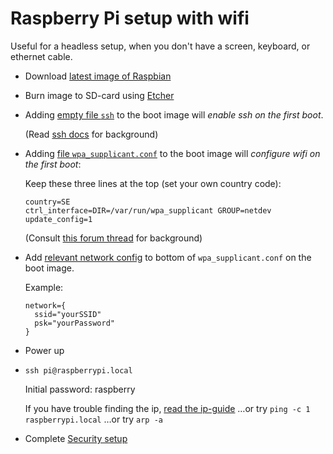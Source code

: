 # Raspberry Pi setup with wifi
Useful for a headless setup, when you don't have a screen, keyboard, or ethernet cable.

- Download [latest image of Raspbian](https://www.raspberrypi.org/downloads/raspbian/) 
- Burn image to SD-card using [Etcher](https://etcher.io)

- Adding [empty file `ssh`](files-for-boot-partition/ssh) to the boot image will *enable ssh on the first boot*.

  (Read [ssh docs](https://www.raspberrypi.org/documentation/remote-access/ssh/) for background)

- Adding [file `wpa_supplicant.conf`](files-for-boot-partition/wpa_supplicant.conf) to the boot image will
*configure wifi on the first boot*:

  Keep these three lines at the top (set your own country code):
   
  ```
  country=SE
  ctrl_interface=DIR=/var/run/wpa_supplicant GROUP=netdev
  update_config=1
  ```
  
  (Consult [this forum thread](https://www.raspberrypi.org/forums/viewtopic.php?t=191252) for background)

- Add [relevant network config](https://www.raspberrypi.org/documentation/configuration/wireless/wireless-cli.md)
to bottom of `wpa_supplicant.conf` on the boot image.

  Example:
  
  ```
  network={
    ssid="yourSSID"
    psk="yourPassword"
  }
  ```

- Power up

- `ssh pi@raspberrypi.local`

  Initial password: raspberry

  If you have trouble finding the ip,
  [read the ip-guide](https://www.raspberrypi.org/documentation/remote-access/ip-address.md)
  …or try `ping -c 1 raspberrypi.local`
  …or try `arp -a`

- Complete [Security setup](https://www.raspberrypi.org/documentation/configuration/security.md)
